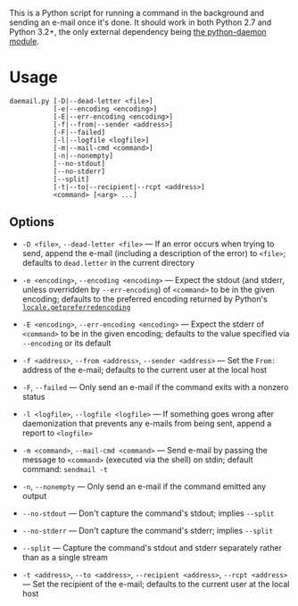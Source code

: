 This is a Python script for running a command in the background and sending an
e-mail once it's done.  It should work in both Python 2.7 and Python 3.2+, the
only external dependency being [the python-daemon
module](https://pypi.python.org/pypi/python-daemon).


Usage
=====

    daemail.py [-D|--dead-letter <file>]
               [-e|--encoding <encoding>]
               [-E|--err-encoding <encoding>]
               [-f|--from|--sender <address>]
               [-F|--failed]
               [-l|--logfile <logfile>]
               [-m|--mail-cmd <command>]
               [-n|--nonempty]
               [--no-stdout]
               [--no-stderr]
               [--split]
               [-t|--to|--recipient|--rcpt <address>]
               <command> [<arg> ...]

Options
-------

- `-D <file>`, `--dead-letter <file>` — If an error occurs when trying to send,
  append the e-mail (including a description of the error) to `<file>`;
  defaults to `dead.letter` in the current directory

- `-e <encoding>`, `--encoding <encoding>` — Expect the stdout (and stderr,
  unless overridden by `--err-encoding`) of `<command>` to be in the given
  encoding; defaults to the preferred encoding returned by Python's
  [`locale.getpreferredencoding`][preferred]

- `-E <encoding>`, `--err-encoding <encoding>` — Expect the stderr of
  `<command>` to be in the given encoding; defaults to the value specified via
  `--encoding` or its default

- `-f <address>`, `--from <address>`, `--sender <address>` — Set the `From:`
  address of the e-mail; defaults to the current user at the local host

- `-F`, `--failed` — Only send an e-mail if the command exits with a nonzero
  status

- `-l <logfile>`, `--logfile <logfile>` — If something goes wrong after
  daemonization that prevents any e-mails from being sent, append a report to
  `<logfile>`

- `-m <command>`, `--mail-cmd <command>` — Send e-mail by passing the message
  to `<command>` (executed via the shell) on stdin; default command: `sendmail
  -t`

- `-n`, `--nonempty` — Only send an e-mail if the command emitted any output

- `--no-stdout` — Don't capture the command's stdout; implies `--split`

- `--no-stderr` — Don't capture the command's stderr; implies `--split`

- `--split` — Capture the command's stdout and stderr separately rather than as
  a single stream

- `-t <address>`, `--to <address>`, `--recipient <address>`, `--rcpt <address>`
  — Set the recipient of the e-mail; defaults to the current user at the local
  host


[preferred]: https://docs.python.org/3/library/locale.html#locale.getpreferredencoding

